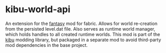 # kibu-world-api
An extension for the [fantasy](https://github.com/NucleoidMC/fantasy) mod for fabric. 
Allows for world re-creation from the persisted level.dat file. 
Also serves as runtime world manager, which holds handles to all created runtime worlds. 
This mod is part of the [kibu](https://github.com/LCLPYT/kibu) modding library, but packaged in a separate mod to avoid third-party mod dependencies in the base project.